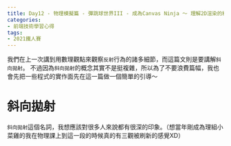 ```yaml
---
title: Day12 - 物理模擬篇 - 彈跳球世界III - 成為Canvas Ninja ～ 理解2D渲染的精髓.md
categories: 
- 前端技術學習心得
tags:
- 2021鐵人賽
---
```


我們在上一次講到用數理觀點來觀察`反射`行為的諸多細節，而這篇文則是要講解`斜向拋射`。
不過因為`斜向拋射`的概念其實不是挺複雜，所以為了不要浪費篇幅，我也會先把一些程式的實作面先在這一篇做一個簡單的引導～

# 斜向拋射

`斜向拋射`這個名詞，我想應該對很多人來說都有很深的印象。（想當年剛成為理組小菜雞的我在物理課上到這一段的時候真的有三觀被刷新的感覺XD）







